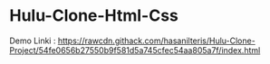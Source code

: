 ﻿# Hulu-Clone-Html-Css

Demo Linki : https://rawcdn.githack.com/hasanilteris/Hulu-Clone-Project/54fe0656b27550b9f581d5a745cfec54aa805a7f/index.html
